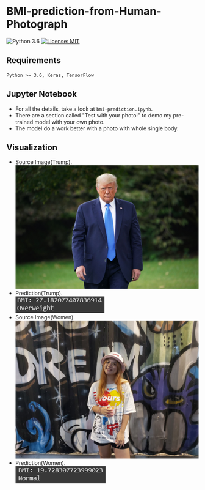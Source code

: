 # BMI-prediction-from-Human-Photograph

![Python 3.6](https://img.shields.io/badge/python-3.6-green.svg)
[![License: MIT](https://img.shields.io/badge/License-MIT-green.svg)](https://opensource.org/licenses/MIT)

## Requirements

```
Python >= 3.6, Keras, TensorFlow
```

## Jupyter Notebook

- For all the details, take a look at `bmi-prediction.ipynb`.
- There are a section called "Test with your photo!" to demo my pre-trained model with your own photo.
- The model do a work better with a photo with whole single body.

## Visualization
<ul>
  <li>
    Source Image(Trump).<br>
    <img src="./demo/trump.jpg" alt="trump" width="500">
  </li>
  <li>
    Prediction(Trump).<br>
    <img src="./demo/trump_result.PNG" alt="trump-result">
  </li>
  <li>
    Source Image(Women).<br>
    <img src="./demo/women.jpg" alt="women" width="500">
  </li>
  <li>
    Prediction(Women).<br>
    <img src="./demo/women_result.PNG" alt="women-result">
  </li>
</ul>
